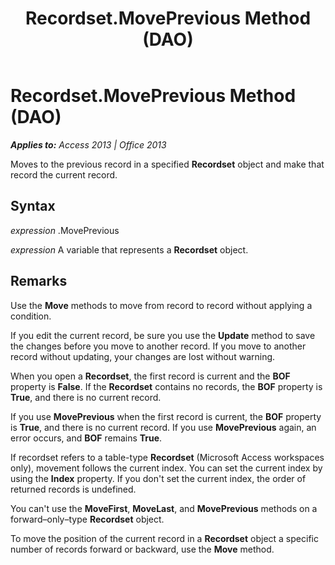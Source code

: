 ﻿---
title: Recordset.MovePrevious Method (DAO)
TOCTitle: MovePrevious Method
ms:assetid: 82a3bc3e-5221-9a1a-1350-47bc6759edeb
ms:mtpsurl: https://msdn.microsoft.com/en-us/library/Ff196699(v=office.15)
ms:contentKeyID: 48545984
ms.date: 09/18/2015
mtps_version: v=office.15
f1_keywords:
- dao360.chm1052872
f1_categories:
- Office.Version=v15
---

# Recordset.MovePrevious Method (DAO)


_**Applies to:** Access 2013 | Office 2013_

Moves to the previous record in a specified **Recordset** object and make that record the current record.

## Syntax

*expression* .MovePrevious

*expression* A variable that represents a **Recordset** object.

## Remarks

Use the **Move** methods to move from record to record without applying a condition.

If you edit the current record, be sure you use the **Update** method to save the changes before you move to another record. If you move to another record without updating, your changes are lost without warning.

When you open a **Recordset**, the first record is current and the **BOF** property is **False**. If the **Recordset** contains no records, the **BOF** property is **True**, and there is no current record.

If you use **MovePrevious** when the first record is current, the **BOF** property is **True**, and there is no current record. If you use **MovePrevious** again, an error occurs, and **BOF** remains **True**.

If recordset refers to a table-type **Recordset** (Microsoft Access workspaces only), movement follows the current index. You can set the current index by using the **Index** property. If you don't set the current index, the order of returned records is undefined.

You can't use the **MoveFirst**, **MoveLast**, and **MovePrevious** methods on a forward–only–type **Recordset** object.

To move the position of the current record in a **Recordset** object a specific number of records forward or backward, use the **Move** method.

